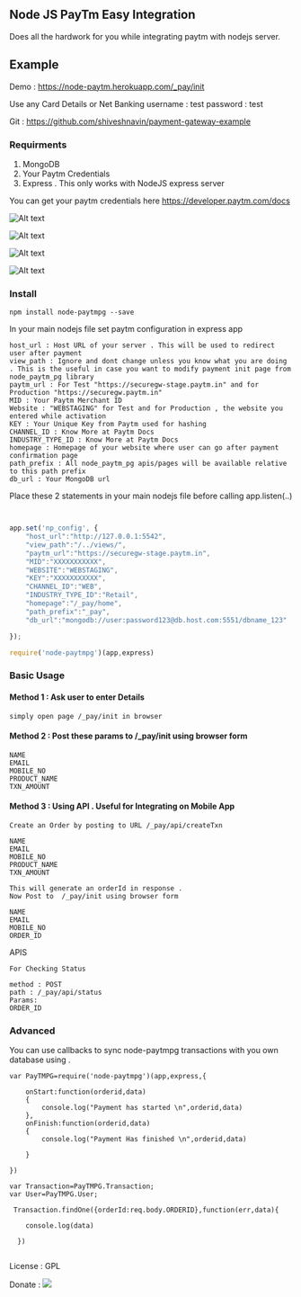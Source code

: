 ## Node JS PayTm Easy Integration

Does all the hardwork for you while integrating paytm with nodejs server. 

## Example 

Demo : https://node-paytm.herokuapp.com/_pay/init

Use any Card Details or Net Banking 
username : test
password : test

Git : https://github.com/shiveshnavin/payment-gateway-example

### Requirments

1. MongoDB
2. Your Paytm Credentials 
3. Express . This only works with NodeJS express server

You can get your paytm credentials here
https://developer.paytm.com/docs



![Alt text](public/start.png "Start")

![Alt text](public/start2.png "Start")

![Alt text](public/pay.png "Start")

![Alt text](public/stat.png "Start")
 

### Install

```code
npm install node-paytmpg --save
```

In your main nodejs file set paytm configuration in express app


```code
host_url : Host URL of your server . This will be used to redirect user after payment
view_path : Ignore and dont change unless you know what you are doing . This is the useful in case you want to modify payment init page from node_paytm_pg library
paytm_url : For Test "https://securegw-stage.paytm.in" and for Production "https://securegw.paytm.in"
MID : Your Paytm Merchant ID
Website : "WEBSTAGING" for Test and for Production , the website you entered while activation
KEY : Your Unique Key from Paytm used for hashing 
CHANNEL_ID : Know More at Paytm Docs
INDUSTRY_TYPE_ID : Know More at Paytm Docs
homepage : Homepage of your website where user can go after payment confirmation page
path_prefix : All node_paytm_pg apis/pages will be available relative to this path prefix
db_url : Your MongoDB url

```
Place these 2 statements in your main nodejs file before calling app.listen(..)

```javascript


app.set('np_config', {
    "host_url":"http://127.0.0.1:5542", 
    "view_path":"/../views/",
    "paytm_url":"https://securegw-stage.paytm.in",
    "MID":"XXXXXXXXXXX",
    "WEBSITE":"WEBSTAGING",
    "KEY":"XXXXXXXXXXX",
    "CHANNEL_ID":"WEB", 
    "INDUSTRY_TYPE_ID":"Retail",
    "homepage":"/_pay/home",
    "path_prefix":"_pay",
    "db_url":"mongodb://user:password123@db.host.com:5551/dbname_123"

});

require('node-paytmpg')(app,express)

```

### Basic Usage 
 

#### Method 1 : Ask user to enter Details
```
simply open page /_pay/init in browser
```
#### Method 2 : Post these params to /_pay/init using browser form
```
NAME
EMAIL
MOBILE_NO
PRODUCT_NAME
TXN_AMOUNT
```

####  Method 3 : Using API . Useful for Integrating on Mobile App
```
Create an Order by posting to URL /_pay/api/createTxn

NAME
EMAIL
MOBILE_NO
PRODUCT_NAME
TXN_AMOUNT

This will generate an orderId in response . 
Now Post to  /_pay/init using browser form

NAME
EMAIL
MOBILE_NO
ORDER_ID

```
APIS
```
For Checking Status

method : POST
path : /_pay/api/status
Params:
ORDER_ID

```

### Advanced  

You can use callbacks to sync node-paytmpg transactions with you own database using .

```
var PayTMPG=require('node-paytmpg')(app,express,{

    onStart:function(orderid,data)
    {
        console.log("Payment has started \n",orderid,data)
    },
    onFinish:function(orderid,data)
    {
        console.log("Payment Has finished \n",orderid,data)

    }

})

var Transaction=PayTMPG.Transaction;
var User=PayTMPG.User;

 Transaction.findOne({orderId:req.body.ORDERID},function(err,data){

	console.log(data)	

  })


```



License : GPL

Donate : 
[<img src="https://www.iconfinder.com/icons/379454/download/png/128">](https://www.instamojo.com/@shiveshnavin)


